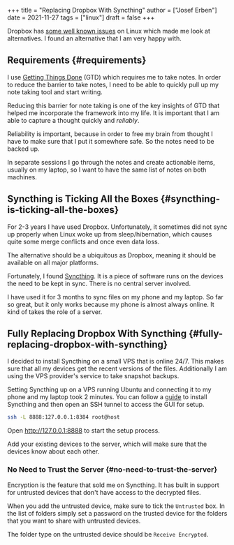 +++
title = "Replacing Dropbox With Syncthing"
author = ["Josef Erben"]
date = 2021-11-27
tags = ["linux"]
draft = false
+++

Dropbox has [some well known issues](https://200ok.ch/posts/2019-11-24%5Ftrigger%5Fdropbox%5Fon%5Flinux%5Fafter%5Fsuspend%5Fhibernate.html) on Linux which made me look at alternatives. I found an alternative that I am very happy with.

<!--more-->


## Requirements {#requirements}

I use [Getting Things Done](https://gettingthingsdone.com/) (GTD) which requires me to take notes. In order to reduce the barrier to take notes, I need to be able to quickly pull up my note taking tool and start writing.

Reducing this barrier for note taking is one of the key insights of GTD that helped me incorporate the framework into my life. It is important that I am able to capture a thought quickly and _reliably_.

Reliability is important, because in order to free my brain from thought I have to make sure that I put it somewhere safe. So the notes need to be backed up.

In separate sessions I go through the notes and create actionable items, usually on my laptop, so I want to have the same list of notes on both machines.


## Syncthing is Ticking All the Boxes {#syncthing-is-ticking-all-the-boxes}

For 2-3 years I have used Dropbox. Unfortunately, it sometimes did not sync up properly when Linux woke up from sleep/hibernation, which causes quite some merge conflicts and once even data loss.

The alternative should be a ubiquitous as Dropbox, meaning it should be available on all major platforms.

Fortunately, I found [Syncthing](https://syncthing.net/). It is a piece of software runs on the devices the need to be kept in sync. There is no central server involved.

I have used it for 3 months to sync files on my phone and my laptop. So far so great, but it only works because my phone is almost always online. It kind of takes the role of a server.


## Fully Replacing Dropbox With Syncthing {#fully-replacing-dropbox-with-syncthing}

I decided to install Syncthing on a small VPS that is online 24/7. This makes sure that all my devices get the recent versions of the files. Additionally I am using the VPS provider's service to take snapshot backups.

Setting Syncthing up on a VPS running Ubuntu and connecting it to my phone and my laptop took 2 minutes. You can follow a [guide](https://computingforgeeks.com/how-to-install-and-use-syncthing-on-ubuntu/) to install Syncthing and then open an SSH tunnel to access the GUI for setup.

```bash
ssh -L 8888:127.0.0.1:8384 root@host
```

Open <http://127.0.0.1:8888> to start the setup process.

Add your existing devices to the server, which will make sure that the devices know about each other.


### No Need to Trust the Server {#no-need-to-trust-the-server}

Encryption is the feature that sold me on Syncthing. It has built in support for untrusted devices that don't have access to the decrypted files.

When you add the untrusted device, make sure to tick the `Untrusted` box. In the list of folders simply set a password on the trusted device for the folders that you want to share with untrusted devices.

The folder type on the untrusted device should be `Receive Encrypted`.
